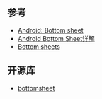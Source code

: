 
## 参考

* [Android: Bottom sheet](https://medium.com/@emrullahluleci/android-bottom-sheet-30284293f066)
* [Android Bottom Sheet详解](http://blog.csdn.net/qibin0506/article/details/51002241)
* [Bottom sheets](https://material.io/guidelines/components/bottom-sheets.html)


## 开源库

* [bottomsheet](https://github.com/Flipboard/bottomsheet)
